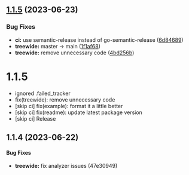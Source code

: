 ## [1.1.5](https://github.com/SphericalKat/dart-fuzzywuzzy/compare/v1.1.4...v1.1.5) (2023-06-23)


### Bug Fixes

* **ci:** use semantic-release instead of go-semantic-release ([6d84689](https://github.com/SphericalKat/dart-fuzzywuzzy/commit/6d8468965865fb878f8620e20800680bf959c422))
* **treewide:** master -> main ([1f1af68](https://github.com/SphericalKat/dart-fuzzywuzzy/commit/1f1af68baacd0a0d4700afe7354db70272fd4ddd))
* **treewide:** remove unnecessary code ([4bd256b](https://github.com/SphericalKat/dart-fuzzywuzzy/commit/4bd256b23643dd28e6cce81f6fb8e71e3915eb2d))

# 1.1.5
- ignored .failed_tracker
- fix(treewide): remove unnecessary code
- [skip ci] fix(example): format it a little better
- [skip ci] fix(readme): update latest package version
- [skip ci] Release

## 1.1.4 (2023-06-22)

#### Bug Fixes

* **treewide:** fix analyzer issues (47e30949)
